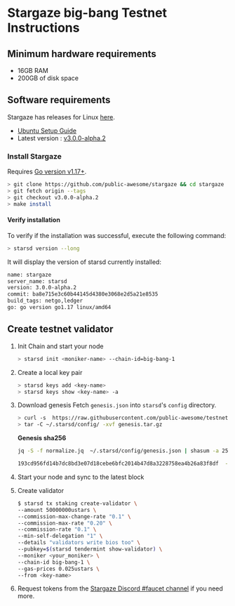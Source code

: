 # Stargaze big-bang Testnet Instructions

## Minimum hardware requirements

- 16GB RAM
- 200GB of disk space

## Software requirements

Stargaze has releases for Linux [here](https://github.com/public-awesome/stargaze/releases/tag/v3.0.0-alpha.2).

- [Ubuntu Setup Guide](./ubuntu.md)
- Latest version : [v3.0.0-alpha.2](https://github.com/public-awesome/stargaze/releases/tag/v3.0.0-alpha.2)

### Install Stargaze

Requires [Go version v1.17+](https://golang.org/doc/install).

```sh
> git clone https://github.com/public-awesome/stargaze && cd stargaze
> git fetch origin --tags
> git checkout v3.0.0-alpha.2
> make install
```

#### Verify installation

To verify if the installation was successful, execute the following command:

```sh
> starsd version --long
```

It will display the version of starsd currently installed:

```sh
name: stargaze
server_name: starsd
version: 3.0.0-alpha.2
commit: ba8e715e3c60b44145d4380e3068e2d5a21e8535
build_tags: netgo,ledger
go: go version go1.17 linux/amd64
```

## Create testnet validator

1. Init Chain and start your node

   ```sh
   > starsd init <moniker-name> --chain-id=big-bang-1
   ```

2. Create a local key pair

   ```sh
   > starsd keys add <key-name>
   > starsd keys show <key-name> -a
   ```

3. Download genesis
   Fetch `genesis.json` into `starsd`'s `config` directory.

   ```sh
   > curl -s  https://raw.githubusercontent.com/public-awesome/testnets/main/main/genesis/genesis.tar.gz > genesis.tar.gz
   > tar -C ~/.starsd/config/ -xvf genesis.tar.gz
   ```

   **Genesis sha256**

   ```sh
   jq -S -f normalize.jq  ~/.starsd/config/genesis.json | shasum -a 256

   193cd956fd14b7dc8bd3e07d18cebe6bfc2014b47d8a3228758ea4b26a83f8df  -
   ```

4. Start your node and sync to the latest block

5. Create validator

   ```sh
   $ starsd tx staking create-validator \
   --amount 50000000ustars \
   --commission-max-change-rate "0.1" \
   --commission-max-rate "0.20" \
   --commission-rate "0.1" \
   --min-self-delegation "1" \
   --details "validators write bios too" \
   --pubkey=$(starsd tendermint show-validator) \
   --moniker <your_moniker> \
   --chain-id big-bang-1 \
   --gas-prices 0.025ustars \
   --from <key-name>
   ```

6. Request tokens from the [Stargaze Discord #faucet channel](https://discord.gg/stargaze) if you need more.
